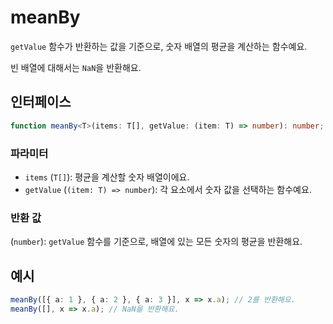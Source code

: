 # meanBy

`getValue` 함수가 반환하는 값을 기준으로, 숫자 배열의 평균을 계산하는 함수예요.

빈 배열에 대해서는 `NaN`을 반환해요.

## 인터페이스

```typescript
function meanBy<T>(items: T[], getValue: (item: T) => number): number;
```

### 파라미터

- `items` (`T[]`): 평균을 계산할 숫자 배열이에요.
- `getValue` (`(item: T) => number`): 각 요소에서 숫자 값을 선택하는 함수예요.

### 반환 값

(`number`): `getValue` 함수를 기준으로, 배열에 있는 모든 숫자의 평균을 반환해요.

## 예시

```typescript
meanBy([{ a: 1 }, { a: 2 }, { a: 3 }], x => x.a); // 2를 반환해요.
meanBy([], x => x.a); // NaN을 반환해요.
```

